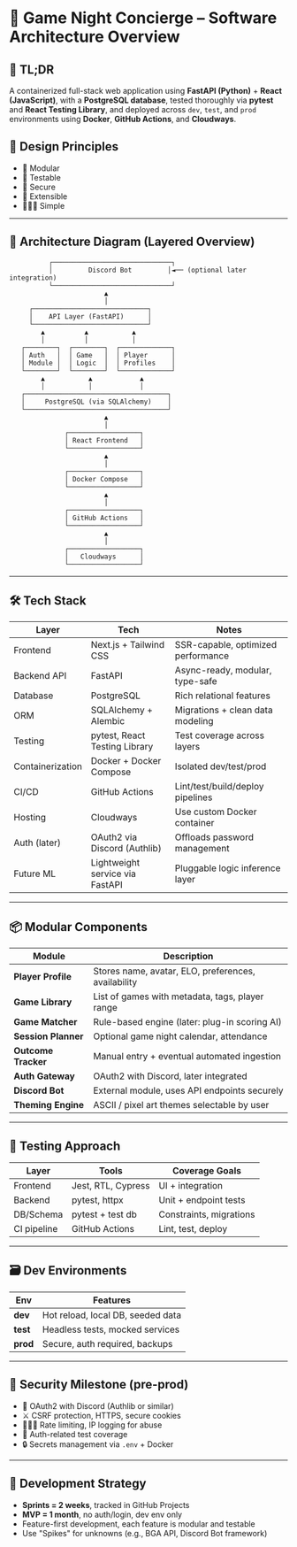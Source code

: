 # 🧱 Game Night Concierge – Software Architecture Overview

## 📐 TL;DR

A containerized full-stack web application using **FastAPI (Python)** + **React (JavaScript)**, with a **PostgreSQL database**, tested thoroughly via **pytest** and **React Testing Library**, and deployed across `dev`, `test`, and `prod` environments using **Docker**, **GitHub Actions**, and **Cloudways**.

## 🧰 Design Principles

* 🚧 Modular
* 🧪 Testable
* 🔐 Secure
* 🧩 Extensible
* 🧘🏽‍♂️ Simple

---

## 🧱 Architecture Diagram (Layered Overview)

```
          ┌──────────────────────────────┐
          │         Discord Bot         │◄── (optional later integration)
          └──────────────────────────────┘
                        ▲
                        │
     ┌─────────────────────────────┐
     │    API Layer (FastAPI)      │
     └─────────────────────────────┘
        ▲          ▲           ▲
        │          │           │
   ┌────────┐  ┌────────┐  ┌─────────────┐
   │ Auth   │  │ Game   │  │ Player      │
   │ Module │  │ Logic  │  │ Profiles    │
   └────────┘  └────────┘  └─────────────┘
        ▲           ▲            ▲
        │           │            │
   ┌────────────────────────────────────┐
   │     PostgreSQL (via SQLAlchemy)    │
   └────────────────────────────────────┘
                        ▲
                        │
              ┌──────────────────┐
              │ React Frontend   │
              └──────────────────┘
                        ▲
                        │
              ┌──────────────────┐
              │ Docker Compose   │
              └──────────────────┘
                        ▲
                        │
              ┌──────────────────┐
              │ GitHub Actions   │
              └──────────────────┘
                        ▲
                        │
              ┌──────────────────┐
              │   Cloudways      │
              └──────────────────┘
```

---

## 🛠 Tech Stack

| Layer            | Tech                            | Notes                              |
| ---------------- | ------------------------------- | ---------------------------------- |
| Frontend         | Next.js + Tailwind CSS         | SSR-capable, optimized performance |
| Backend API      | FastAPI                         | Async-ready, modular, type-safe    |
| Database         | PostgreSQL                      | Rich relational features           |
| ORM              | SQLAlchemy + Alembic            | Migrations + clean data modeling   |
| Testing          | pytest, React Testing Library   | Test coverage across layers        |
| Containerization | Docker + Docker Compose         | Isolated dev/test/prod             |
| CI/CD            | GitHub Actions                  | Lint/test/build/deploy pipelines   |
| Hosting          | Cloudways                       | Use custom Docker container        |
| Auth (later)     | OAuth2 via Discord (Authlib)    | Offloads password management       |
| Future ML        | Lightweight service via FastAPI | Pluggable logic inference layer    |

---

## 📦 Modular Components

| Module              | Description                                         |
| ------------------- | --------------------------------------------------- |
| **Player Profile**  | Stores name, avatar, ELO, preferences, availability |
| **Game Library**    | List of games with metadata, tags, player range     |
| **Game Matcher**    | Rule-based engine (later: plug-in scoring AI)       |
| **Session Planner** | Optional game night calendar, attendance            |
| **Outcome Tracker** | Manual entry + eventual automated ingestion         |
| **Auth Gateway**    | OAuth2 with Discord, later integrated               |
| **Discord Bot**     | External module, uses API endpoints securely        |
| **Theming Engine**  | ASCII / pixel art themes selectable by user         |

---

## 🔬 Testing Approach

| Layer       | Tools              | Coverage Goals          |
| ----------- | ------------------ | ----------------------- |
| Frontend    | Jest, RTL, Cypress | UI + integration        |
| Backend     | pytest, httpx      | Unit + endpoint tests   |
| DB/Schema   | pytest + test db   | Constraints, migrations |
| CI pipeline | GitHub Actions     | Lint, test, deploy      |

---

## 🗃️ Dev Environments

| Env      | Features                          |
| -------- | --------------------------------- |
| **dev**  | Hot reload, local DB, seeded data |
| **test** | Headless tests, mocked services   |
| **prod** | Secure, auth required, backups    |

---

## 🔐 Security Milestone (pre-prod)

* 🔑 OAuth2 with Discord (Authlib or similar)
* ⚔️ CSRF protection, HTTPS, secure cookies
* 🕵🏽‍♂️ Rate limiting, IP logging for abuse
* 🧪 Auth-related test coverage
* 🔒 Secrets management via `.env` + Docker

---

## 📅 Development Strategy

* **Sprints = 2 weeks**, tracked in GitHub Projects
* **MVP = 1 month**, no auth/login, dev env only
* Feature-first development, each feature is modular and testable
* Use "Spikes" for unknowns (e.g., BGA API, Discord Bot framework)

